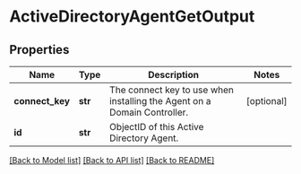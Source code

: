 # ActiveDirectoryAgentGetOutput

## Properties
Name | Type | Description | Notes
------------ | ------------- | ------------- | -------------
**connect_key** | **str** | The connect key to use when installing the Agent on a Domain Controller. | [optional] 
**id** | **str** | ObjectID of this Active Directory Agent. | 

[[Back to Model list]](../README.md#documentation-for-models) [[Back to API list]](../README.md#documentation-for-api-endpoints) [[Back to README]](../README.md)


